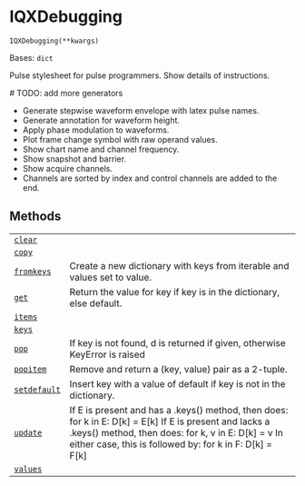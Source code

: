 # IQXDebugging

<span id="undefined" />

`IQXDebugging(**kwargs)`

Bases: `dict`

Pulse stylesheet for pulse programmers. Show details of instructions.

\# TODO: add more generators

*   Generate stepwise waveform envelope with latex pulse names.
*   Generate annotation for waveform height.
*   Apply phase modulation to waveforms.
*   Plot frame change symbol with raw operand values.
*   Show chart name and channel frequency.
*   Show snapshot and barrier.
*   Show acquire channels.
*   Channels are sorted by index and control channels are added to the end.

## Methods

|                                                                                                                                                                                     |                                                                                                                                                                                                                               |
| ----------------------------------------------------------------------------------------------------------------------------------------------------------------------------------- | ----------------------------------------------------------------------------------------------------------------------------------------------------------------------------------------------------------------------------- |
| [`clear`](qiskit.visualization.pulse_v2.IQXDebugging.clear#qiskit.visualization.pulse_v2.IQXDebugging.clear "qiskit.visualization.pulse_v2.IQXDebugging.clear")                     |                                                                                                                                                                                                                               |
| [`copy`](qiskit.visualization.pulse_v2.IQXDebugging.copy#qiskit.visualization.pulse_v2.IQXDebugging.copy "qiskit.visualization.pulse_v2.IQXDebugging.copy")                         |                                                                                                                                                                                                                               |
| [`fromkeys`](qiskit.visualization.pulse_v2.IQXDebugging.fromkeys#qiskit.visualization.pulse_v2.IQXDebugging.fromkeys "qiskit.visualization.pulse_v2.IQXDebugging.fromkeys")         | Create a new dictionary with keys from iterable and values set to value.                                                                                                                                                      |
| [`get`](qiskit.visualization.pulse_v2.IQXDebugging.get#qiskit.visualization.pulse_v2.IQXDebugging.get "qiskit.visualization.pulse_v2.IQXDebugging.get")                             | Return the value for key if key is in the dictionary, else default.                                                                                                                                                           |
| [`items`](qiskit.visualization.pulse_v2.IQXDebugging.items#qiskit.visualization.pulse_v2.IQXDebugging.items "qiskit.visualization.pulse_v2.IQXDebugging.items")                     |                                                                                                                                                                                                                               |
| [`keys`](qiskit.visualization.pulse_v2.IQXDebugging.keys#qiskit.visualization.pulse_v2.IQXDebugging.keys "qiskit.visualization.pulse_v2.IQXDebugging.keys")                         |                                                                                                                                                                                                                               |
| [`pop`](qiskit.visualization.pulse_v2.IQXDebugging.pop#qiskit.visualization.pulse_v2.IQXDebugging.pop "qiskit.visualization.pulse_v2.IQXDebugging.pop")                             | If key is not found, d is returned if given, otherwise KeyError is raised                                                                                                                                                     |
| [`popitem`](qiskit.visualization.pulse_v2.IQXDebugging.popitem#qiskit.visualization.pulse_v2.IQXDebugging.popitem "qiskit.visualization.pulse_v2.IQXDebugging.popitem")             | Remove and return a (key, value) pair as a 2-tuple.                                                                                                                                                                           |
| [`setdefault`](qiskit.visualization.pulse_v2.IQXDebugging.setdefault#qiskit.visualization.pulse_v2.IQXDebugging.setdefault "qiskit.visualization.pulse_v2.IQXDebugging.setdefault") | Insert key with a value of default if key is not in the dictionary.                                                                                                                                                           |
| [`update`](qiskit.visualization.pulse_v2.IQXDebugging.update#qiskit.visualization.pulse_v2.IQXDebugging.update "qiskit.visualization.pulse_v2.IQXDebugging.update")                 | If E is present and has a .keys() method, then does: for k in E: D\[k] = E\[k] If E is present and lacks a .keys() method, then does: for k, v in E: D\[k] = v In either case, this is followed by: for k in F: D\[k] = F\[k] |
| [`values`](qiskit.visualization.pulse_v2.IQXDebugging.values#qiskit.visualization.pulse_v2.IQXDebugging.values "qiskit.visualization.pulse_v2.IQXDebugging.values")                 |                                                                                                                                                                                                                               |
